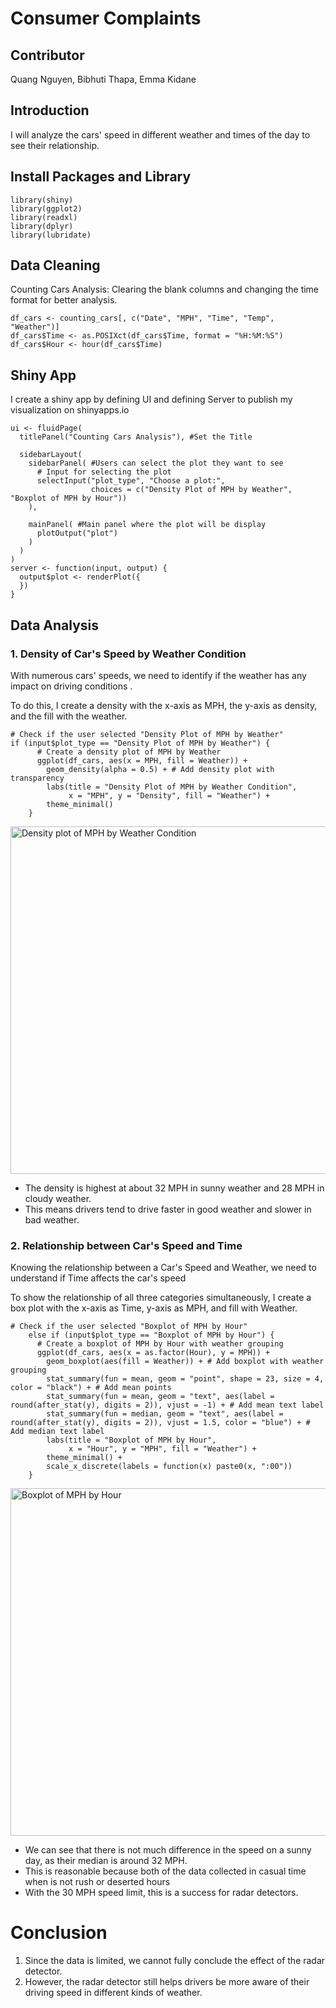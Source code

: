  # Consumer Complaints
 ## Contributor
 <p> Quang Nguyen, Bibhuti Thapa, Emma Kidane </p>

 ## Introduction
 <p>I will analyze the cars' speed in different weather and times of the day to see their relationship. </p>

 ## Install Packages and Library
```
library(shiny)
library(ggplot2)
library(readxl)
library(dplyr)
library(lubridate)
```
 ## Data Cleaning
 <p>Counting Cars Analysis: Clearing the blank columns and changing the time format for better analysis.</p>

```
df_cars <- counting_cars[, c("Date", "MPH", "Time", "Temp", "Weather")]
df_cars$Time <- as.POSIXct(df_cars$Time, format = "%H:%M:%S")
df_cars$Hour <- hour(df_cars$Time)
```
## Shiny App
<p>I create a shiny app by defining UI and defining Server to publish my visualization on shinyapps.io</p>

```
ui <- fluidPage(
  titlePanel("Counting Cars Analysis"), #Set the Title 
  
  sidebarLayout(
    sidebarPanel( #Users can select the plot they want to see
      # Input for selecting the plot
      selectInput("plot_type", "Choose a plot:",
                  choices = c("Density Plot of MPH by Weather", "Boxplot of MPH by Hour"))
    ),
    
    mainPanel( #Main panel where the plot will be display
      plotOutput("plot")
    )
  )
)
server <- function(input, output) {
  output$plot <- renderPlot({
  })
}
```

## Data Analysis
### 1. Density of Car's Speed by Weather Condition

<p>With numerous cars' speeds, we need to identify if the weather has any impact on driving conditions .</p>

<p> To do this, I create a density with the x-axis as MPH, the y-axis as density, and the fill with the weather. </p>

```
# Check if the user selected "Density Plot of MPH by Weather"
if (input$plot_type == "Density Plot of MPH by Weather") {
      # Create a density plot of MPH by Weather
      ggplot(df_cars, aes(x = MPH, fill = Weather)) +
        geom_density(alpha = 0.5) + # Add density plot with transparency
        labs(title = "Density Plot of MPH by Weather Condition",
             x = "MPH", y = "Density", fill = "Weather") +
        theme_minimal()
    }
```
<img width="556" alt="Density plot of MPH by Weather Condition" src="https://github.com/QDZ03/Data332/assets/159860533/1939e3c5-5f1d-41d8-a09b-17a412770d43">

- The density is highest at about 32 MPH in sunny weather and 28 MPH in cloudy weather.
- This means drivers tend to drive faster in good weather and slower in bad weather. 

### 2. Relationship between Car's Speed and Time 

<p>Knowing the relationship between a Car's Speed and Weather, we need to understand if Time affects the car's speed </p>

<p>To show the relationship of all three categories simultaneously, I create a box plot with the x-axis as Time, y-axis as MPH, and fill with Weather. </p>

```
# Check if the user selected "Boxplot of MPH by Hour"
    else if (input$plot_type == "Boxplot of MPH by Hour") {
      # Create a boxplot of MPH by Hour with weather grouping
      ggplot(df_cars, aes(x = as.factor(Hour), y = MPH)) +
        geom_boxplot(aes(fill = Weather)) + # Add boxplot with weather grouping   
        stat_summary(fun = mean, geom = "point", shape = 23, size = 4, color = "black") + # Add mean points
        stat_summary(fun = mean, geom = "text", aes(label = round(after_stat(y), digits = 2)), vjust = -1) + # Add mean text label
        stat_summary(fun = median, geom = "text", aes(label = round(after_stat(y), digits = 2)), vjust = 1.5, color = "blue") + # Add median text label
        labs(title = "Boxplot of MPH by Hour",
             x = "Hour", y = "MPH", fill = "Weather") +
        theme_minimal() +
        scale_x_discrete(labels = function(x) paste0(x, ":00"))
    }
```
<img width="556" alt="Boxplot of MPH by Hour" src="https://github.com/QDZ03/Data332/assets/159860533/e67768da-2b0c-4095-ac78-52a7d6b62c47">

- We can see that there is not much difference in the speed on a sunny day, as their median is around 32 MPH.
- This is reasonable because both of the data collected in casual time when is not rush or deserted hours 
- With the 30 MPH speed limit, this is a success for radar detectors.

# Conclusion
1. Since the data is limited, we cannot fully conclude the effect of the radar detector.
2. However, the radar detector still helps drivers be more aware of their driving speed in different kinds of weather.



